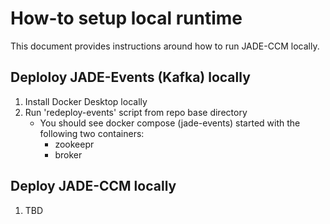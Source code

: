 # How-to setup local runtime

This document provides instructions around how to run JADE-CCM locally.

## Deploloy JADE-Events (Kafka) locally

1. Install Docker Desktop locally
2. Run 'redeploy-events' script from repo base directory
    - You should see docker compose (jade-events) started with the following two containers:
        - zookeepr
        - broker

## Deploy JADE-CCM locally

1. TBD
